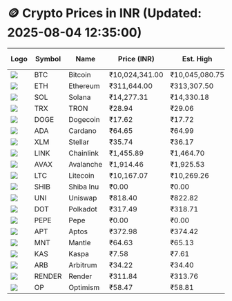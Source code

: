 # 🪙 Crypto Prices in INR (Updated: 2025-08-04 12:35:00)

| Logo | Symbol | Name       | Price (INR) | Est. High | Est. Low | Gross Profit | Fees | Net Profit | ROI % |
|------|--------|------------|-------------|-----------|----------|---------------|------|-------------|--------|
| ![](https://coin-images.coingecko.com/coins/images/1/large/bitcoin.png?1696501400) | BTC    | Bitcoin    | ₹10,024,341.00 | ₹10,045,080.75 | ₹10,003,601.25 | ₹414.65 | ₹200.00 | ₹214.65 | 0.21% |
| ![](https://coin-images.coingecko.com/coins/images/279/large/ethereum.png?1696501628) | ETH    | Ethereum   | ₹311,644.00 | ₹313,307.50 | ₹309,980.50 | ₹1,073.29 | ₹200.00 | ₹873.29 | 0.87% |
| ![](https://coin-images.coingecko.com/coins/images/4128/large/solana.png?1718769756) | SOL    | Solana     | ₹14,277.31 | ₹14,330.18 | ₹14,224.44 | ₹743.33 | ₹200.00 | ₹543.33 | 0.54% |
| ![](https://coin-images.coingecko.com/coins/images/1094/large/tron-logo.png?1696502193) | TRX    | TRON       | ₹28.94 | ₹29.06 | ₹28.82 | ₹832.76 | ₹200.00 | ₹632.76 | 0.63% |
| ![](https://coin-images.coingecko.com/coins/images/5/large/dogecoin.png?1696501409) | DOGE   | Dogecoin   | ₹17.62 | ₹17.72 | ₹17.52 | ₹1,112.85 | ₹200.00 | ₹912.85 | 0.91% |
| ![](https://coin-images.coingecko.com/coins/images/975/large/cardano.png?1696502090) | ADA    | Cardano    | ₹64.65 | ₹64.99 | ₹64.31 | ₹1,058.94 | ₹200.00 | ₹858.94 | 0.86% |
| ![](https://coin-images.coingecko.com/coins/images/100/large/fmpFRHHQ_400x400.jpg?1735231350) | XLM    | Stellar    | ₹35.74 | ₹36.17 | ₹35.31 | ₹2,455.64 | ₹200.00 | ₹2,255.64 | 2.26% |
| ![](https://coin-images.coingecko.com/coins/images/877/large/chainlink-new-logo.png?1696502009) | LINK   | Chainlink  | ₹1,455.89 | ₹1,464.70 | ₹1,447.08 | ₹1,218.18 | ₹200.00 | ₹1,018.18 | 1.02% |
| ![](https://coin-images.coingecko.com/coins/images/12559/large/Avalanche_Circle_RedWhite_Trans.png?1696512369) | AVAX   | Avalanche  | ₹1,914.46 | ₹1,925.53 | ₹1,903.39 | ₹1,162.87 | ₹200.00 | ₹962.87 | 0.96% |
| ![](https://coin-images.coingecko.com/coins/images/2/large/litecoin.png?1696501400) | LTC    | Litecoin   | ₹10,167.07 | ₹10,269.26 | ₹10,064.88 | ₹2,030.64 | ₹200.00 | ₹1,830.64 | 1.83% |
| ![](https://coin-images.coingecko.com/coins/images/11939/large/shiba.png?1696511800) | SHIB   | Shiba Inu  | ₹0.00 | ₹0.00 | ₹0.00 | ₹685.96 | ₹200.00 | ₹485.96 | 0.49% |
| ![](https://coin-images.coingecko.com/coins/images/12504/large/uniswap-logo.png?1720676669) | UNI    | Uniswap    | ₹818.40 | ₹822.82 | ₹813.98 | ₹1,085.77 | ₹200.00 | ₹885.77 | 0.89% |
| ![](https://coin-images.coingecko.com/coins/images/12171/large/polkadot.png?1696512008) | DOT    | Polkadot   | ₹317.49 | ₹318.71 | ₹316.27 | ₹774.03 | ₹200.00 | ₹574.03 | 0.57% |
| ![](https://coin-images.coingecko.com/coins/images/29850/large/pepe-token.jpeg?1696528776) | PEPE   | Pepe       | ₹0.00 | ₹0.00 | ₹0.00 | ₹686.60 | ₹200.00 | ₹486.60 | 0.49% |
| ![](https://coin-images.coingecko.com/coins/images/26455/large/aptos_round.png?1696525528) | APT    | Aptos      | ₹372.98 | ₹374.42 | ₹371.54 | ₹777.58 | ₹200.00 | ₹577.58 | 0.58% |
| ![](https://coin-images.coingecko.com/coins/images/30980/large/Mantle-Logo-mark.png?1739213200) | MNT    | Mantle     | ₹64.63 | ₹65.13 | ₹64.13 | ₹1,571.91 | ₹200.00 | ₹1,371.91 | 1.37% |
| ![](https://coin-images.coingecko.com/coins/images/25751/large/kaspa-icon-exchanges.png?1696524837) | KAS    | Kaspa      | ₹7.58 | ₹7.61 | ₹7.55 | ₹914.45 | ₹200.00 | ₹714.45 | 0.71% |
| ![](https://coin-images.coingecko.com/coins/images/16547/large/arb.jpg?1721358242) | ARB    | Arbitrum   | ₹34.22 | ₹34.40 | ₹34.04 | ₹1,084.16 | ₹200.00 | ₹884.16 | 0.88% |
| ![](https://coin-images.coingecko.com/coins/images/11636/large/rndr.png?1696511529) | RENDER | Render     | ₹311.84 | ₹313.76 | ₹309.92 | ₹1,237.08 | ₹200.00 | ₹1,037.08 | 1.04% |
| ![](https://coin-images.coingecko.com/coins/images/25244/large/Optimism.png?1696524385) | OP     | Optimism   | ₹58.47 | ₹58.81 | ₹58.13 | ₹1,176.71 | ₹200.00 | ₹976.71 | 0.98% |
